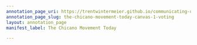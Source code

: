 ```yaml
---
annotation_page_uri: https://trentwintermeier.github.io/communicating-us-latine-activism/annotations/the-chicano-movement-today-canvas-1-voting.json
annotation_page_slug: the-chicano-movement-today-canvas-1-voting
layout: annotation_page
manifest_label: The Chicano Movement Today

---
```


